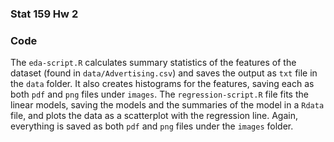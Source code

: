 ### Stat 159 Hw 2
### Code

The `eda-script.R` calculates summary statistics of the features
of the dataset (found in `data/Advertising.csv`) and saves the 
output as `txt` file in the `data` folder. It also creates histograms
for the features, saving each as both `pdf` and `png` files under `images`.
The `regression-script.R` file fits the linear models, saving the models
and the summaries of the model in a `Rdata` file, and plots the data
as a scatterplot with the regression line. Again, everything is saved as
both `pdf` and `png` files under the `images` folder. 